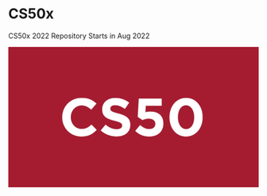 # CS50x
CS50x 2022 Repository 
Starts in Aug 2022

![This is an image](https://github.com/stanleycharles/CS50x/blob/main/This%20is%20CS50.png)
